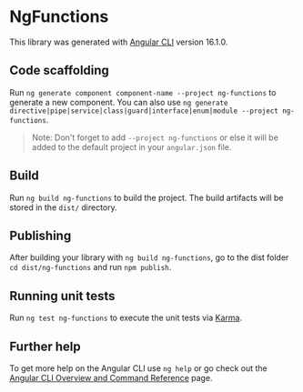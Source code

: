# NgFunctions

This library was generated with [Angular CLI](https://github.com/angular/angular-cli) version 16.1.0.

## Code scaffolding

Run `ng generate component component-name --project ng-functions` to generate a new component. You can also use `ng generate directive|pipe|service|class|guard|interface|enum|module --project ng-functions`.
> Note: Don't forget to add `--project ng-functions` or else it will be added to the default project in your `angular.json` file. 

## Build

Run `ng build ng-functions` to build the project. The build artifacts will be stored in the `dist/` directory.

## Publishing

After building your library with `ng build ng-functions`, go to the dist folder `cd dist/ng-functions` and run `npm publish`.

## Running unit tests

Run `ng test ng-functions` to execute the unit tests via [Karma](https://karma-runner.github.io).

## Further help

To get more help on the Angular CLI use `ng help` or go check out the [Angular CLI Overview and Command Reference](https://angular.io/cli) page.
